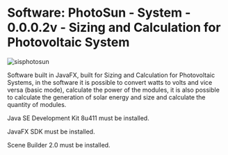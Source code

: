 # Software: PhotoSun - System - 0.0.0.2v - Sizing and Calculation for Photovoltaic System

![sisphotosun](https://repository-images.githubusercontent.com/885369739/2dbe7cc3-ad64-451b-be15-37bca88b883b)

Software built in JavaFX, built for Sizing and Calculation for Photovoltaic Systems, in the software it is possible to convert watts to volts and vice versa (basic mode), calculate the power of the modules, it is also possible to calculate the generation of solar energy and size and calculate the quantity of modules.

Java SE Development Kit 8u411 must be installed.

JavaFX SDK must be installed.

Scene Builder 2.0 must be installed.
